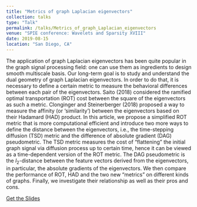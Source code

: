 ```yaml
---
title: "Metrics of graph Laplacian eigenvectors"
collection: talks
type: "Talk"
permalink: /talks/Metrics_of_graph_Laplacian_eigenvectors
venue: "SPIE conference: Wavelets and Sparsity XVIII"
date: 2019-08-15
location: "San Diego, CA"
---
```


The application of graph Laplacian eigenvectors has been quite popular in the graph signal processing field: one can use them as ingredients to design smooth multiscale basis. Our long-term goal is to study and understand the dual geometry of graph Laplacian eigenvectors. In order to do that, it is necessary to define a certain metric to measure the behavioral differences between each pair of the eigenvectors. Saito (2018) considered the ramified optimal transportation (ROT) cost between the square of the eigenvectors as such a metric. Clonginger and Steinerberger (2018) proposed a way to measure the affinity (or ‘similarity’) between the eigenvectors based on their Hadamard (HAD) product. In this article, we propose a simplified ROT metric that is more computational efficient and introduce two more ways to define the distance between the eigenvectors, i.e., the time-stepping diffusion (TSD) metric and the difference of absolute gradient (DAG) pseudometric. The TSD metric measures the cost of “flattening” the initial graph signal via diffusion process up to certain time, hence it can be viewed as a time-dependent version of the ROT metric. The DAG pseudometric is the $l_2$-distance between the feature vectors derived from the eigenvectors, in particular, the absolute gradients of the eigenvectors. We then compare the performance of ROT, HAD and the two new “metrics” on different kinds of graphs. Finally, we investigate their relationship as well as their pros and cons.

[Get the Slides](https://haotian127.github.io/files/SPIE_Slides__Metrics_of_graph_Laplacian_eigenvectors.pdf)
